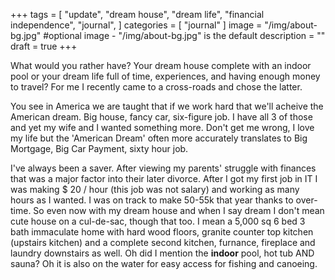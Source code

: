 +++
tags = [
    "update",
    "dream house",
    "dream life",
    "financial independence",
    "journal",
]
categories = [
    "journal"
]
image = "/img/about-bg.jpg" #optional image - "/img/about-bg.jpg" is the default
description = ""
draft = true
+++

What would you rather have? Your dream house complete with an indoor pool or your dream life full of time, experiences, and 
having enough money to travel? For me I recently came to a cross-roads and chose the latter.

You see in America we are taught that if we work hard that we'll acheive the American dream. Big house, fancy car, six-figure job. I have all 3 of those and yet my wife and I wanted something more. Don't get me wrong, I love my life but the 'American Dream' often more accurately translates to Big Mortgage, Big Car Payment, sixty hour job.

I've always been a saver. After viewing my parents' struggle with finances that was a major factor into their later divorce. After I got my first job in IT I was making $ 20 / hour (this job was not salary) and working as many hours as I wanted. I was on track to make 50-55k that year thanks to over-time. So even now with my dream house and when I say dream I don't mean cute house on a cul-de-sac, though that too. I mean a 5,000 sq 6 bed 3 bath immaculate home with hard wood floors, granite counter top kitchen (upstairs kitchen) and a complete second kitchen, furnance, fireplace and laundry downstairs as well. Oh did I mention the **indoor** pool, hot tub AND sauna? Oh it is also on the water for easy access for fishing and canoeing.